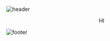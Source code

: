 ![header](https://capsule-render.vercel.app/api?type=wave&color=timeGradient&height=200)

<p align="center">HI</p>

![footer](https://capsule-render.vercel.app/api?type=wave&color=timeGradient&section=footer&height=200)
